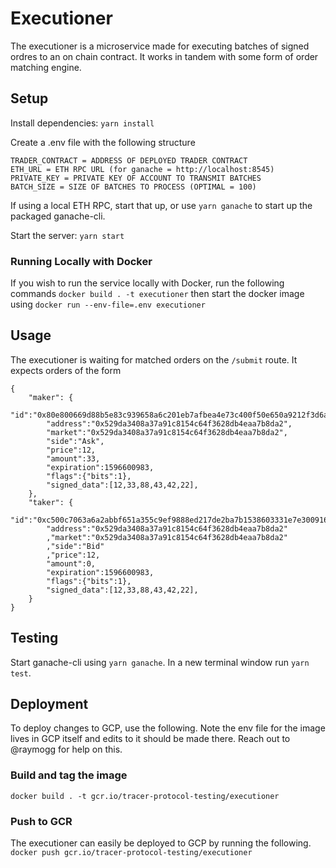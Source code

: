# Executioner
The executioner is a microservice made for executing batches of signed ordres to an on chain contract. It works in tandem with some form of order matching engine.

## Setup
Install dependencies: `yarn install`

Create a .env file with the following structure
```
TRADER_CONTRACT = ADDRESS OF DEPLOYED TRADER CONTRACT
ETH_URL = ETH RPC URL (for ganache = http://localhost:8545)
PRIVATE_KEY = PRIVATE KEY OF ACCOUNT TO TRANSMIT BATCHES
BATCH_SIZE = SIZE OF BATCHES TO PROCESS (OPTIMAL = 100)
```
If using a local ETH RPC, start that up, or use `yarn ganache` to start up the packaged ganache-cli.

Start the server: `yarn start`

### Running Locally with Docker
If you wish to run the service locally with Docker, run the following commands
`docker build . -t executioner`
then start the docker image using
`docker run --env-file=.env executioner`


## Usage
The executioner is waiting for matched orders on the `/submit` route. It expects orders of the form

```
{
    "maker": {
        "id":"0x80e800669d88b5e83c939658a6c201eb7afbea4e73c400f50e650a9212f3d6a7",
        "address":"0x529da3408a37a91c8154c64f3628db4eaa7b8da2",
        "market":"0x529da3408a37a91c8154c64f3628db4eaa7b8da2",
        "side":"Ask",
        "price":12,
        "amount":33,
        "expiration":1596600983,
        "flags":{"bits":1},
        "signed_data":[12,33,88,43,42,22],
    },
    "taker": {
        "id":"0xc500c7063a6a2abbf651a355c9ef9888ed217de2ba7b1538603331e7e3009161",
        "address":"0x529da3408a37a91c8154c64f3628db4eaa7b8da2"
        ,"market":"0x529da3408a37a91c8154c64f3628db4eaa7b8da2"
        ,"side":"Bid"
        ,"price":12,
        "amount":0,
        "expiration":1596600983,
        "flags":{"bits":1},
        "signed_data":[12,33,88,43,42,22],
    }
}
```

## Testing
Start ganache-cli using `yarn ganache`. In a new terminal window run `yarn test`.

## Deployment
To deploy changes to GCP, use the following. Note the env file for the image lives in GCP itself and edits to it should be made there. Reach out to @raymogg for help on this.
### Build and tag the image
`docker build . -t gcr.io/tracer-protocol-testing/executioner`

### Push to GCR
The executioner can easily be deployed to GCP by running the following.
`docker push gcr.io/tracer-protocol-testing/executioner`

